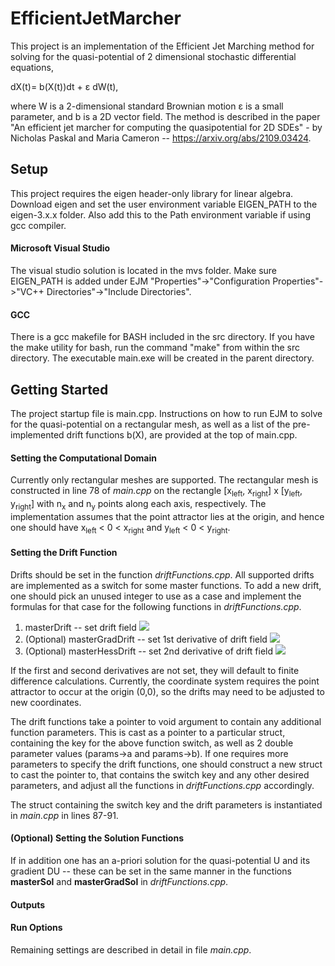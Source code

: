 
# EfficientJetMarcher
This project is an implementation of the Efficient Jet Marching method for solving for the quasi-potential of 2 dimensional stochastic differential equations,

dX(t)= b(X(t))dt + ε dW(t), 

where W is a 2-dimensional standard Brownian motion ε is a small parameter, and b is a 2D vector field. The method is described in the paper "An efficient jet marcher for computing the quasipotential for 2D SDEs" - by Nicholas Paskal and Maria Cameron -- https://arxiv.org/abs/2109.03424.

## Setup
This project requires the eigen header-only library for linear algebra. Download eigen and set the user environment variable EIGEN_PATH to the eigen-3.x.x folder. Also add this to the Path environment variable if using gcc compiler.

#### Microsoft Visual Studio
The visual studio solution is located in the mvs folder. Make sure EIGEN_PATH is added under EJM "Properties"->"Configuration Properties"->"VC++ Directories"->"Include Directories".

#### GCC
There is a gcc makefile for BASH included in the src directory. If you have the make utility for bash, run the command "make" from within the src directory. The executable main.exe will be created in the parent directory.

## Getting Started
The project startup file is main.cpp. Instructions on how to run EJM to solve for the quasi-potential on a rectangular mesh, as well as a list of the pre-implemented drift functions b(X), are provided at the top of main.cpp.

#### Setting the Computational Domain
Currently only rectangular meshes are supported. The rectangular mesh is constructed in  line 78 of *main.cpp* on the rectangle [x<sub>left</sub>, x<sub>right</sub>] x [y<sub>left</sub>, y<sub>right</sub>] with n<sub>x</sub> and n<sub>y</sub> points along each axis, respectively. The implementation assumes that the point attractor lies at the origin, and hence one should have x<sub>left</sub> < 0 < x<sub>right</sub> and y<sub>left</sub> < 0 < y<sub>right</sub>.

#### Setting the Drift Function
Drifts should be set in the function *driftFunctions.cpp*. All supported drifts are implemented as a switch for some master functions. To add a new drift, one should pick an unused integer to use as a case and implement the formulas for that case for the following functions in *driftFunctions.cpp*.
<ol>
  <li> masterDrift -- set drift field <img src="https://render.githubusercontent.com/render/math?math=b:\mathbb{R}^2 \to \mathbb{R}^2"> </li>
  <li> (Optional) masterGradDrift -- set 1st derivative of drift field <img src="https://render.githubusercontent.com/render/math?math=Db:\mathbb{R}^2 \to \mathbb{R}^{2 \times 2}"> </li>
  <li> (Optional) masterHessDrift -- set 2nd derivative of drift field <img src="https://render.githubusercontent.com/render/math?math=D^2b:\mathbb{R}^2 \to \mathbb{R}^{2 \times 2 \times 2}"> </li>
</ol>

If the first and second derivatives are not set, they will default to finite difference calculations. Currently, the coordinate system requires the point attractor to occur at the origin (0,0), so the drifts may need to be adjusted to new coordinates.

The drift functions take a pointer to void argument to contain any additional function parameters. This is cast as a pointer to a particular struct, containing the key for the above function switch, as well as 2 double parameter values (params->a and params->b). If one requires more parameters to specify the drift functions, one should construct a new struct to cast the pointer to, that contains the switch key and any other desired parameters, and adjust all the functions in *driftFunctions.cpp* accordingly.

The struct containing the switch key and the drift parameters is instantiated in *main.cpp* in lines 87-91.

#### (Optional) Setting the Solution Functions

If in addition one has an a-priori solution for the quasi-potential U and its gradient DU -- these can be set in the same manner in the functions **masterSol** and **masterGradSol** in *driftFunctions.cpp*. 

#### Outputs


#### Run Options
Remaining settings are described in detail in file *main.cpp*.

